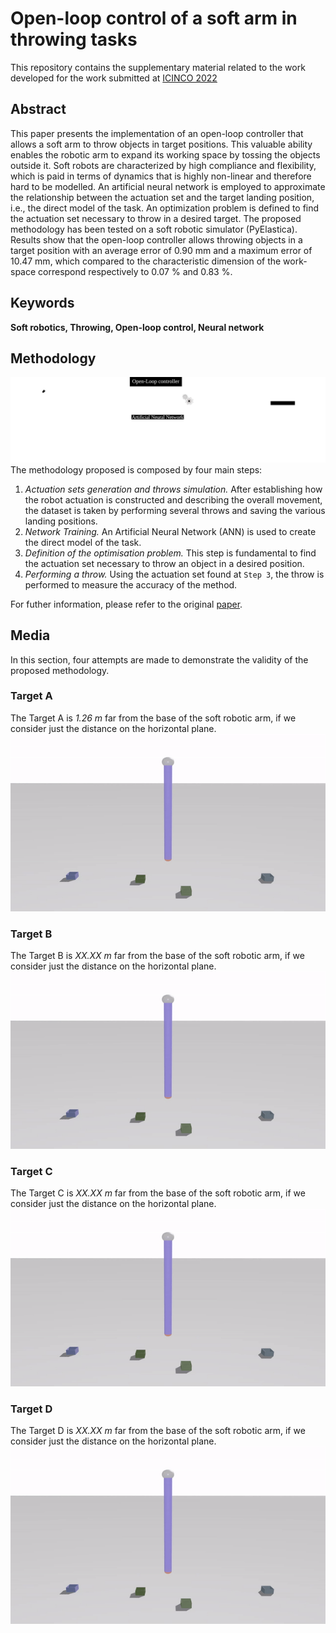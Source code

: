 # Open-loop control of a soft arm in throwing tasks
This repository contains the supplementary material related to the work developed for the work submitted at [ICINCO 2022](https://icinco.scitevents.org/) 
## Abstract
This paper presents the implementation of an open-loop controller that allows a soft arm to throw objects in target positions. This valuable ability enables the robotic arm to expand its working space by tossing the objects outside it. Soft robots are characterized by high compliance and flexibility, which is paid in terms of dynamics that is highly non-linear and therefore hard to be modelled. An artificial neural network is employed to approximate the relationship between the actuation set and the target landing position, i.e., the direct model of the task. An optimization problem is defined to find the actuation set necessary to throw in a desired target. The proposed methodology has been tested on a soft robotic simulator (PyElastica). Results show that the open-loop controller allows throwing objects in a target position with an average error of 0.90 mm and a maximum error of 10.47 mm, which compared to the characteristic dimension of the work-space correspond respectively to 0.07 % and 0.83 %.
## Keywords
**Soft robotics, Throwing, Open-loop control, Neural network**
## Methodology
![Methodology](Images/DM_Method_WB.svg)
The methodology proposed is composed by four main steps:
1. _Actuation sets generation and throws simulation._ After establishing how the robot actuation is constructed and describing the overall movement, the dataset is taken by performing several throws and saving the various landing positions.
2. _Network Training._ An Artificial Neural Network (ANN) is used to create the direct model of the task.
3. _Definition of the optimisation problem._ This step is fundamental to find the actuation set necessary to throw an object in a desired position.
4. _Performing a throw._ Using the actuation set found at `Step 3`, the throw is performed to measure the accuracy of the method.

For futher information, please refer to the original [paper](https://github.com/diebia).

## Media
In this section, four attempts are made to demonstrate the validity of the proposed methodology.
### Target A
The Target A is _1.26 m_ far from the base of the soft robotic arm, if we consider just the distance on the horizontal plane. 
![TargetA](Videos/rod_video.gif)

### Target B
The Target B is _XX.XX m_ far from the base of the soft robotic arm, if we consider just the distance on the horizontal plane. 
![TargetA](Videos/rod_video.gif)

### Target C
The Target C is _XX.XX m_ far from the base of the soft robotic arm, if we consider just the distance on the horizontal plane. 
![TargetA](Videos/rod_video.gif)

### Target D
The Target D is _XX.XX m_ far from the base of the soft robotic arm, if we consider just the distance on the horizontal plane. 
![TargetA](Videos/rod_video.gif)
